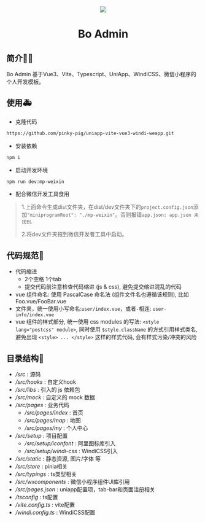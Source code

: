 <div align="center">
	<img src="https://user-images.githubusercontent.com/42307398/168749434-a28133fd-63d4-4892-ae23-9371fccce2f5.svg"/>
	<h1>Bo Admin</h1>
</div>

## 简介🐱‍🚀

Bo Admin  基于Vue3、Vite、Typescript、UniApp、WindiCSS、微信小程序的个人开发模板。

## 使用🚑
* 克隆代码

```bash
https://github.com/pinky-pig/uniapp-vite-vue3-windi-weapp.git
```

* 安装依赖

```bash
npm i
```


* 启动开发环境

```bash
npm run dev:mp-weixin
```

* 配合微信开发工具食用


> 1.上面命令生成dist文件夹，在dist/dev文件夹下的`project.config.json`添加`"miniprogramRoot": "./mp-weixin"`。否则报错`app.json: app.json 未找到`.
>
> 2.将dev文件夹拖到微信开发者工具中启动。

## 代码规范🚗

* 代码缩进
  * 2个空格 1个tab
  * 提交代码前注意检查代码缩进 (js & css), 避免提交缩进混乱的代码
* vue 组件命名: 使用 PascalCase 命名法 (组件文件名也遵循该规则), 比如 Foo.vue/FooBar.vue
* 文件夹，统一使用小写命名:`user/index.vue`，或者`-`相连: `user-info/index.vue`
* vue 组件的样式部分, 统一使用 css modules 的写法: `<style lang="postcss" module>`, 同时使用 `$style.className` 的方式引用样式类名, 避免出现 `<style> ... </style>` 这样的样式代码, 会有样式污染/冲突的风险

## 目录结构🛴
* */src* : 源码
* */src/hooks* : 自定义hook
* */src/libs* : 引入的 js 依赖包
* */src/mock* : 自定义的 mock 数据
* */src/pages* : 业务代码
  * */src/pages/index* : 首页
  * */src/pages/map* : 地图
  * */src/pages/my* : 个人中心
* */src/setup* : 项目配置
  * */src/setup/iconfont* : 阿里图标库引入
  * */src/setup/windi-css* : WindiCSS引入
* */src/static* : 静态资源, 图片/字体 等
* */src/store* : pinia相关
* */src/typings* : ts类型相关
* */src/wxcomponents* : 微信小程序组件UI库引用
* */src/pages.json* : uniapp配置项，tab-bar和页面注册相关
* */tsconfig* : ts配置
* */vite.config.ts* : vite配置
* */windi.config.ts* : WindiCSS配置